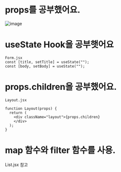 # props를 공부했어요. 

![image](https://user-images.githubusercontent.com/85295433/185977782-31c34ce9-5b4c-4e00-b41a-0897bb5ebc44.png)


# useState Hook을 공부햇어요
```
Form.jsx
const [title, setTitle] = useState("");
const [body, setBody] = useState("");
```


# props.children을 공부했어요.


```
Layout.jsx

function Layout(props) {
  return (
    <div className="layout">{props.children}
    </div>
  );
}
```



# map 함수와 filter 함수를 사용.
List.jsx 참고

